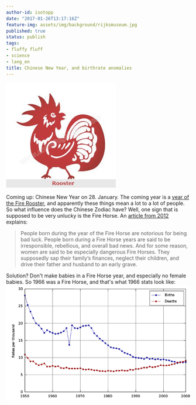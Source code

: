 ```yaml
---
author-id: isotopp
date: "2017-01-26T13:17:16Z"
feature-img: assets/img/background/rijksmuseum.jpg
published: true
status: publish
tags:
- fluffy fluff
- science
- lang_en
title: Chinese New Year, and birthrate anomalies
---
```

![](/uploads/2017/01/f9463344d3ed41479d28dcd7.jpg) 

Coming up: Chinese New Year on 28. January. The coming year is a
[year of the Fire Rooster](http://www.chinahighlights.com/travelguide/chinese-zodiac/rooster.htm),
and apparently these things mean a lot to a lot of people. So
what influence does the Chinese Zodiac have? Well, one sign that
is supposed to be very unlucky is the Fire Horse. An 
[article from 2012](https://www.tofugu.com/japan/fire-horse-zodiac/)
explains:

> People born during the year of the Fire Horse are notorious
> for being bad luck. People born during a Fire Horse years are
> said to be irresponsible, rebellious, and overall bad news.
> And for some reason, women are said to be especially dangerous
> Fire Horses. They supposedly sap their family’s finances,
> neglect their children, and drive their father and husband to
> an early grave.

Solution? Don't make babies in a Fire Horse year, and especially
no female babies. So 1966 was a Fire Horse, and that's what 1966
stats look like:
![](/uploads/2017/01/japan-birthrate-graph.png)
